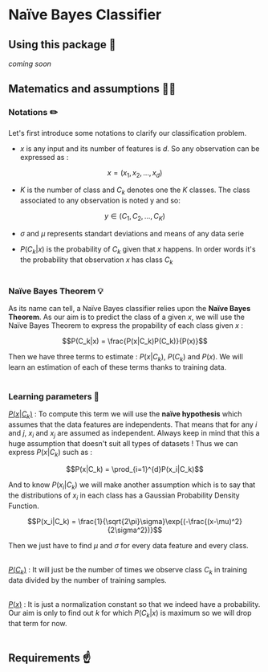 # Naïve Bayes Classifier

## Using this package 🔑

*coming soon*

## Matematics and assumptions 👨‍🏫

### Notations ✏️

Let's first introduce some notations to clarify our classification problem. 

- $x$ is any input and its number of features is $d$. So any observation can be expressed as : <br>

$$x = (x_1, x_2, ... , x_d)$$

- $K$ is the number of class and $C_k$ denotes one the $K$ classes. The class associated to any observation is noted y and so:

$$y \in (C_1, C_2, ... , C_K)$$

- $\sigma$ and $\mu$ represents standart deviations and means of any data serie <br>

- $P(C_k|x)$ is the probability of $C_k$ given that $x$ happens. In order words it's the probability that observation $x$ has class $C_k$ <br><br>

### Naïve Bayes Theorem 💡

As its name can tell, a Naïve Bayes classifier relies upon the **Naïve Bayes Theorem**. As our aim is to predict the class of a given $x$, we will use the Naïve Bayes Theorem to express the propability of each class given $x$ : <br>

$$P(C_k|x) = \frac{P(x|C_k)P(C_k)}{P(x)}$$

Then we have three terms to estimate : $P(x|C_k)$, $P(C_k)$ and $P(x)$. We will learn an estimation of each of these terms thanks to training data. <br><br>

### Learning parameters 🍃

<ins>$P(x|C_k)$</ins> : To compute this term we will use the **naïve hypothesis** which assumes that the data features are independents. That means that for any $i$ and $j$, $x_i$ and $x_j$ are assumed as independent. Always keep in mind that this a huge assumption that doesn't suit all types of datasets ! 
Thus we can express $P(x|C_k)$ such as : 

$$P(x|C_k) = \prod_{i=1}^{d}P(x_i|C_k)$$

And to know $P(x_i|C_k)$ we will make another assumption which is to say that the distributions of $x_i$ in each class has a Gaussian Probability Density Function. 

$$P(x_i|C_k) = \frac{1}{\sqrt{2\pi}\sigma}\exp{(-\frac{(x-\mu)^2}{2\sigma^2})}$$

Then we just have to find $\mu$ and $\sigma$ for every data feature and every class.<br><br>

<ins>$P(C_k)$</ins> : It will just be the number of times we observe class $C_k$ in training data divided by the number of training samples. <br><br>

<ins>$P(x)$</ins> : It is just a normalization constant so that we indeed have a probability. Our aim is only to find out $k$ for which $P(C_k|x)$ is maximum so we will drop that term for now. <br><br>

## Requirements ☝️



